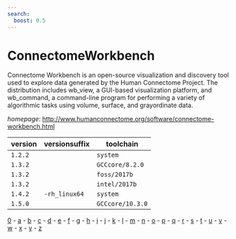 ```yaml
---
search:
  boost: 0.5
---
```

# ConnectomeWorkbench

Connectome Workbench is an open-source  visualization and discovery tool used to explore data generated  by the Human Connectome Project. The distribution includes wb_view,  a GUI-based visualization platform, and wb_command, a command-line  program for performing a variety of algorithmic tasks using volume,  surface, and grayordinate data.

*homepage*: <http://www.humanconnectome.org/software/connectome-workbench.html>

version | versionsuffix | toolchain
--------|---------------|----------
``1.2.2`` |  | ``system``
``1.3.2`` |  | ``GCCcore/8.2.0``
``1.3.2`` |  | ``foss/2017b``
``1.3.2`` |  | ``intel/2017b``
``1.4.2`` | ``-rh_linux64`` | ``system``
``1.5.0`` |  | ``GCCcore/10.3.0``

[0](../0/index.md) - [a](../a/index.md) - [b](../b/index.md) - [c](../c/index.md) - [d](../d/index.md) - [e](../e/index.md) - [f](../f/index.md) - [g](../g/index.md) - [h](../h/index.md) - [i](../i/index.md) - [j](../j/index.md) - [k](../k/index.md) - [l](../l/index.md) - [m](../m/index.md) - [n](../n/index.md) - [o](../o/index.md) - [p](../p/index.md) - [q](../q/index.md) - [r](../r/index.md) - [s](../s/index.md) - [t](../t/index.md) - [u](../u/index.md) - [v](../v/index.md) - [w](../w/index.md) - [x](../x/index.md) - [y](../y/index.md) - [z](../z/index.md)

